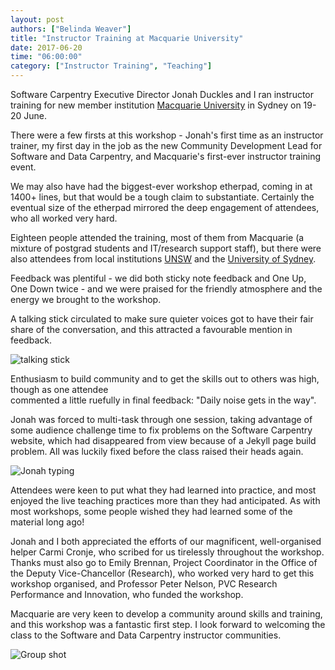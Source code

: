 ```yaml
---
layout: post
authors: ["Belinda Weaver"]
title: "Instructor Training at Macquarie University"
date: 2017-06-20
time: "06:00:00"
category: ["Instructor Training", "Teaching"]
---
```


Software Carpentry Executive Director Jonah Duckles and I ran instructor training 
for new member institution [Macquarie University](http://www.mq.edu.au/) in Sydney on 19-20 June. 

There were a few firsts at this workshop - Jonah's first time as an instructor trainer, my first day in the job as 
the new Community Development Lead for Software and Data Carpentry, and Macquarie's first-ever instructor training event.

We may also have had the biggest-ever workshop etherpad, coming in at 1400+ lines, but that would be a tough claim to substantiate.
Certainly the eventual size of the etherpad mirrored the deep engagement of attendees, who all worked very hard.

Eighteen people attended the training, most of them from Macquarie (a mixture of postgrad students and IT/research support staff), 
but there were also attendees from local institutions [UNSW](https://www.unsw.edu.au/) and the [University of Sydney](http://sydney.edu.au).

Feedback was plentiful - we did both sticky note feedback and One Up, One Down twice - and we were praised for the friendly atmosphere
and the energy we brought to the workshop. 

A talking stick circulated to make sure quieter voices got to have their fair share of the conversation, and this attracted a favourable mention in feedback.

![talking stick]({site.baseurl}/files/2017/talkingstick.jpg "talking stick")

Enthusiasm to build community and to get the skills out to others was high, though as one attendee  
commented a little ruefully in final feedback: "Daily noise gets in the way".

Jonah was forced to multi-task through one session, taking advantage of some audience challenge time to fix problems on the
Software Carpentry website, which had disappeared from view because of a Jekyll page build problem. All was luckily fixed 
before the class raised their heads again. 

![Jonah typing]({site.baseurl}/files/2017/jonahfixing.jpg "Jonah fixing the website")

Attendees were keen to put what they had learned into practice, and most enjoyed the live teaching practices more than
they had anticipated. As with most workshops, some people wished they had learned some of the material long ago!

Jonah and I both appreciated the efforts of our magnificent, well-organised helper Carmi Cronje,
who scribed for us tirelessly throughout the workshop. Thanks must also go to Emily Brennan, Project Coordinator in
the Office of the Deputy Vice-Chancellor (Research), who worked very hard to
get this workshop organised, and Professor Peter Nelson, PVC Research Performance and Innovation, who funded the workshop.

Macquarie are very keen to develop a community around skills and training, and this workshop was a fantastic first step. I look
forward to welcoming the class to the Software and Data Carpentry instructor communities.

![Group shot]({site.baseurl}/files/2017/mqgroupshot.jpg "Group shot")

